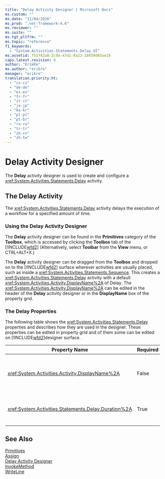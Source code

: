 ```yaml
---
title: "Delay Activity Designer | Microsoft Docs"
ms.custom: ""
ms.date: "11/04/2016"
ms.prod: ".net-framework-4.6"
ms.reviewer: ""
ms.suite: ""
ms.tgt_pltfrm: ""
ms.topic: "reference"
f1_keywords: 
  - "System.Activities.Statements.Delay.UI"
ms.assetid: f51742a8-2c9a-47d1-8a23-18459d03ae19
caps.latest.revision: 8
author: "ErikRe"
ms.author: "erikre"
manager: "erikre"
translation.priority.ht: 
  - "cs-cz"
  - "de-de"
  - "es-es"
  - "fr-fr"
  - "it-it"
  - "ja-jp"
  - "ko-kr"
  - "pl-pl"
  - "pt-br"
  - "ru-ru"
  - "tr-tr"
  - "zh-cn"
  - "zh-tw"
---
```

# Delay Activity Designer
The **Delay** activity designer is used to create and configure a <xref:System.Activities.Statements.Delay> activity.  
  
## The Delay Activity  
 The <xref:System.Activities.Statements.Delay> activity delays the execution of a workflow for a specified amount of time.  
  
### Using the Delay Activity Designer  
 The **Delay** activity designer can be found in the **Primitives** category of the **Toolbox**, which is accessed by clicking the **Toolbox** tab of the [!INCLUDE[wfd2](../workflow-designer/includes/wfd2_md.md)] (Alternatively, select **Toolbar** from the **View** menu, or CTRL+ALT+X.)  
  
 The **Delay** activity designer can be dragged from the **Toolbox** and dropped on to the [!INCLUDE[wfd2](../workflow-designer/includes/wfd2_md.md)] surface wherever activities are usually placed, such as inside a <xref:System.Activities.Statements.Sequence>. This creates a <xref:System.Activities.Statements.Delay> activity with a default <xref:System.Activities.Activity.DisplayName%2A> of Delay. The <xref:System.Activities.Activity.DisplayName%2A> can be edited in the header of the **Delay** activity designer or in the **DisplayName** box of the property grid.  
  
### The Delay Properties  
 The following table shows the <xref:System.Activities.Statements.Delay> properties and describes how they are used in the designer. These properties can be edited in property grid and of them some can be edited on [!INCLUDE[wfd2](../workflow-designer/includes/wfd2_md.md)]designer surface.  
  
|Property Name|Required|Usage|  
|-------------------|--------------|-----------|  
|<xref:System.Activities.Activity.DisplayName%2A>|False|The friendly name of the <xref:System.Activities.Statements.Delay> activity. The default is Delay. Although the <xref:System.Activities.Activity.DisplayName%2A> value is not strictly required, it is a best practice to use one.|  
|<xref:System.Activities.Statements.Delay.Duration%2A>|True|The amount of time to delay the workflow. This property is set in the property grid. Type in either a literal <xref:System.TimeSpan> in the format 00:00:00 or a Visual Basic expression to specify the amount of time.|  
  
## See Also  
 [Primitives](../workflow-designer/primitives-activity-designers.md)   
 [Assign](../workflow-designer/assign-activity-designer.md)   
 [Delay Activity Designer](../workflow-designer/delay-activity-designer.md)   
 [InvokeMethod](../workflow-designer/invokemethod-activity-designer.md)   
 [WriteLine](../workflow-designer/writeline-activity-designer.md)
